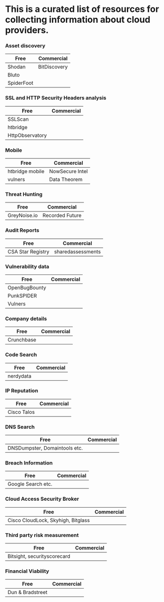 # This is a curated list of resources for collecting information about cloud providers. 



### Asset discovery

Free | Commercial
---- | ----------
Shodan | BitDiscovery
Bluto | 
SpiderFoot | 


### SSL and HTTP Security Headers analysis 

Free | Commercial
---- | ---------
SSLScan | 
htbridge | 
HttpObservatory | 


### Mobile

Free | Commercial
-----| ----------
htbridge mobile| NowSecure Intel
vulners | Data Theorem

### Threat Hunting

Free | Commercial
-----| ----------
GreyNoise.io| Recorded Future

### Audit Reports

Free | Commercial
-----| ----------
CSA Star Registry| sharedassessments

### Vulnerability data 

Free | Commercial
-----| ----------
OpenBugBounty| 
PunkSPIDER |
Vulners |

### Company details

Free | Commercial
-----| ----------
Crunchbase| 

### Code Search

Free | Commercial
-----| ----------
nerdydata| 

### IP Reputation

Free | Commercial
-----| ----------
Cisco Talos| 

### DNS Search

Free | Commercial
-----| ----------
DNSDumpster, Domaintools etc.| 

### Breach Information

Free | Commercial
-----| ----------
Google Search etc.| 

### Cloud Access Security Broker
Free | Commercial
-----| ----------
 | Cisco CloudLock, Skyhigh, Bitglass

### Third party risk measurement
Free | Commercial
-----| ----------
 | Bitsight, securityscorecard 

### Financial Viability
Free | Commercial
-----| ----------
 | Dun & Bradstreet










